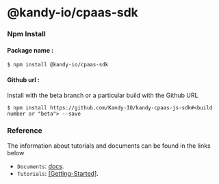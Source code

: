 # @kandy-io/cpaas-sdk

### Npm Install

#### Package name :

`$ npm install @kandy-io/cpaas-sdk`

#### Github url :

Install with the beta branch or a particular build with the Github URL

`$ npm install https://github.com/Kandy-IO/kandy-cpaas-js-sdk#<build number or "beta"> --save`

### Reference

The information about tutorials and documents can be found in the links below

* `Documents`: [docs](https://kandy-io.github.io/kandy-cpaas-js-sdk/docs).
* `Tutorials`: [[Getting-Started]](https://kandy-io.github.io/kandy-cpaas-js-sdk/tutorials/#/Get%20Started).





